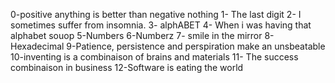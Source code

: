 0-positive anything is better than negative nothing
1- The last digit
2- I sometimes suffer from insomnia.
3- alphABET
4- When i was having that alphabet souop
5-Numbers
6-Numberz
7- smile in the mirror
8-Hexadecimal
9-Patience, persistence and perspiration make  an unsbeatable
10-inventing is a combinaison of brains and materials
11- The success combinaison in business
12-Software is eating the world
